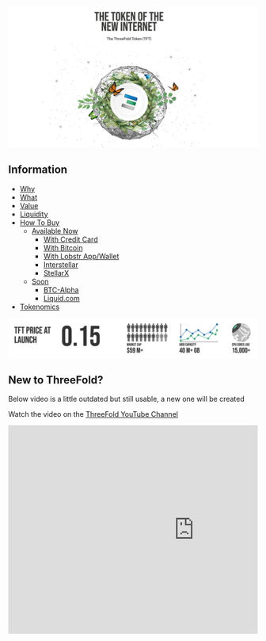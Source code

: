 
![](img/token_internet.png)

## Information

- [Why](token_why.md)
- [What](token_what.md)
- [Value](token_grid_valuation.md)
- [Liquidity](token_liquidity.md)
- [How To Buy](how_to_buy.md)
   - [Available Now](buy_now.md)
      - [With Credit Card](tft_mazraa.md)
      - [With Bitcoin](tft_with_btc.md)
      - [With Lobstr App/Wallet](cc_buytft_lobstr_wallet.md)
      - [Interstellar](tft_interstellar.md)
      - [StellarX](cc_buytft_stellarx.md)
   - [Soon](buy_later.md)
      - [BTC-Alpha](tft_btc_alpha.md)
      - [Liquid.com](tft_liquid.md)
- [Tokenomics](tokenomics.md)

![](img/token_fundementals.png)

## New to ThreeFold?

Below video is a little outdated but still usable, a new one will be created


Watch the video on the [ThreeFold YouTube Channel](https://www.youtube.com/channel/UCKMNPuhs-8tHYfGd92krC8w)

<div style="overflow:hidden;">
   <iframe width="750" height="421" src="https://www.youtube.com/embed/4exjbFvnGkk" frameborder="0" allow="accelerometer; autoplay; encrypted-media; gyroscope; picture-in-picture" allowfullscreen></iframe>
</div>


